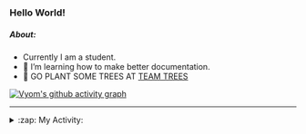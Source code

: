 ### Hello World!

##### About:
- Currently I am a student.
- 🌱 I’m learning how to make better documentation.
- 🌱 GO PLANT SOME TREES AT [TEAM TREES](https://teamtrees.org/)

[![Vyom's github activity graph](https://activity-graph.herokuapp.com/graph?username=Vyvy-vi)](https://github.com/ashutosh00710/github-readme-activity-graph)

---
<details>
  <summary>:zap: My Activity:</summary>
  
<!--START_SECTION:waka-->
![Code Time](http://img.shields.io/badge/Code%20Time-978%20hrs%202%20mins-blue)

**I'm a Night 🦉** 

```text
🌞 Morning    98 commits     ███░░░░░░░░░░░░░░░░░░░░░░   13.78% 
🌆 Daytime    176 commits    ██████░░░░░░░░░░░░░░░░░░░   24.75% 
🌃 Evening    229 commits    ████████░░░░░░░░░░░░░░░░░   32.21% 
🌙 Night      208 commits    ███████░░░░░░░░░░░░░░░░░░   29.25%

```
📅 **I'm Most Productive on Sunday** 

```text
Monday       100 commits    ███░░░░░░░░░░░░░░░░░░░░░░   14.06% 
Tuesday      115 commits    ████░░░░░░░░░░░░░░░░░░░░░   16.17% 
Wednesday    88 commits     ███░░░░░░░░░░░░░░░░░░░░░░   12.38% 
Thursday     104 commits    ███░░░░░░░░░░░░░░░░░░░░░░   14.63% 
Friday       109 commits    ███░░░░░░░░░░░░░░░░░░░░░░   15.33% 
Saturday     78 commits     ██░░░░░░░░░░░░░░░░░░░░░░░   10.97% 
Sunday       117 commits    ████░░░░░░░░░░░░░░░░░░░░░   16.46%

```


📊 **This Week I Spent My Time On** 

```text
🔥 Editors: 
VS Code                  10 hrs 2 mins       █████████████████████████   100.0%

🐱‍💻 Projects: 
credifi                  3 hrs 58 mins       ██████████░░░░░░░░░░░░░░░   39.65% 
thirdweb-auth-next       2 hrs 35 mins       ██████░░░░░░░░░░░░░░░░░░░   25.82% 
CSF                      1 hr 41 mins        ████░░░░░░░░░░░░░░░░░░░░░   16.84% 
itosp-hackathon          59 mins             ██░░░░░░░░░░░░░░░░░░░░░░░   9.82% 
sign-in-button           41 mins             █░░░░░░░░░░░░░░░░░░░░░░░░   6.84%

```


 Last Updated on 25/11/2022 13:09:21 UTC
<!--END_SECTION:waka-->
</details>
